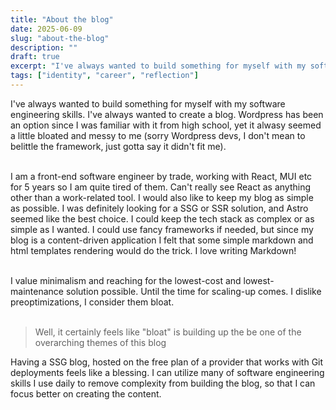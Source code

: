 ```yaml
---
title: "About the blog"
date: 2025-06-09
slug: "about-the-blog"
description: ""
draft: true
excerpt: "I've always wanted to build something for myself with my software engineering skills."
tags: ["identity", "career", "reflection"]
---
```


I've always wanted to build something for myself with my software engineering skills. I've always
wanted to create a blog. Wordpress has been an option since I was familiar with it from high school, yet it alwasy seemed a little bloated and messy to me (sorry Wordpress devs, I don't mean to belittle the framework, just gotta say it didn't fit me). <br /><br />

I am a front-end software engineer by trade, working with React, MUI etc for 5 years so I am quite tired of them. Can't really see React as anything other than a work-related tool. I would also like to keep my blog as simple as possible. I was definitely looking for a SSG or SSR solution, and Astro seemed like the best choice. I could keep the tech stack as complex or as simple as I wanted. I could use fancy frameworks if needed, but since my blog is a content-driven application I felt that some simple markdown and html templates rendering would do the trick. I love writing Markdown! <br /><br />

I value minimalism and reaching for the lowest-cost and lowest-maintenance solution possible. Until the time for scaling-up comes. I dislike preoptimizations, I consider them bloat. <br/><br/>

> Well, it certainly feels like "bloat" is building up the be one of the overarching themes of this blog

Having a SSG blog, hosted on the free plan of a provider that works with Git deployments feels like a blessing. I can utilize many of software engineering skills I use daily to remove complexity from building the blog, so that I can focus better on creating the content.
